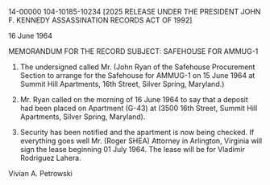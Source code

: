 14-00000
104-10185-10234 [2025 RELEASE UNDER THE PRESIDENT JOHN F. KENNEDY ASSASSINATION RECORDS ACT OF 1992]

16 June 1964

MEMORANDUM FOR THE RECORD
SUBJECT: SAFEHOUSE FOR AMMUG-1

1. The undersigned called Mr. (John Ryan of the Safehouse Procurement Section to arrange for the Safehouse for AMMUG-1 on 15 June 1964 at Summit Hill Apartments, 16th Street, Silver Spring, Maryland.)

2. Mr. Ryan called on the morning of 16 June 1964 to say that a deposit had been placed on Apartment (G-43) at (3500 16th Street, Summit Hill Apartments, Silver Spring, Maryland).

3. Security has been notified and the apartment is now being checked. If everything goes well Mr. (Roger SHEA) Attorney in Arlington, Virginia will sign the lease beginning 01 July 1964. The lease will be for Vladimir Rodriguez Lahera.

Vivian A. Petrowski
